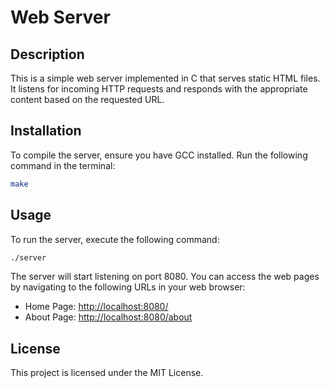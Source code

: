 # Web Server

## Description
This is a simple web server implemented in C that serves static HTML files. It listens for incoming HTTP requests and responds with the appropriate content based on the requested URL.

## Installation
To compile the server, ensure you have GCC installed. Run the following command in the terminal:

```bash
make
```

## Usage
To run the server, execute the following command:

```bash
./server
```

The server will start listening on port 8080. You can access the web pages by navigating to the following URLs in your web browser:

- Home Page: [http://localhost:8080/](http://localhost:8080/)
- About Page: [http://localhost:8080/about](http://localhost:8080/about)

## License
This project is licensed under the MIT License.
